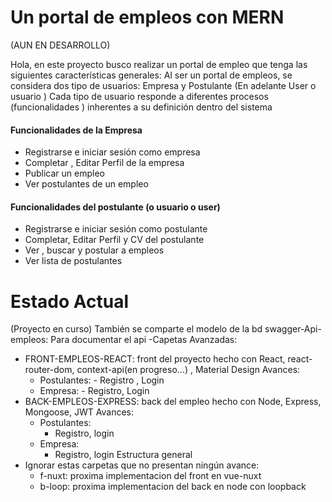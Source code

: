 # Un portal de empleos con MERN
(AUN EN DESARROLLO)

Hola, en este proyecto busco realizar un portal de empleo que tenga las siguientes características generales:
Al ser un portal de empleos, se considera dos tipo de usuarios: Empresa y Postulante (En adelante User o usuario )
Cada tipo de usuario responde a diferentes procesos (funcionalidades )  inherentes a su definición dentro del sistema
#### Funcionalidades de la Empresa
 - Registrarse e iniciar sesión como empresa
 - Completar , Editar Perfil de la empresa
 - Publicar un empleo
 - Ver postulantes de un empleo
#### Funcionalidades del postulante (o usuario o user)
- Registrarse e iniciar sesión como postulante
- Completar, Editar Perfil y CV del postulante
-	Ver , buscar y postular a empleos
-	Ver lista de postulantes
# Estado Actual
(Proyecto en curso)
También se comparte el modelo de la bd
swagger-Api-empleos: Para documentar el api
-Capetas Avanzadas: 
- FRONT-EMPLEOS-REACT: front del proyecto hecho con React, react-router-dom, context-api(en progreso...) , Material Design
	Avances:
	-	Postulantes:
			- Registro , Login
	-	Empresa:
			- Registro, Login
- BACK-EMPLEOS-EXPRESS: back del empleo hecho con Node, Express, Mongoose, JWT
Avances:
	- Postulantes:
		- Registro, login
	- Empresa: 
		- Registro, login
	Estructura general
- Ignorar estas carpetas que no presentan ningún avance:
	- f-nuxt: proxima implementacion del front en vue-nuxt
	- b-loop: proxima implementacion del back en node con loopback 